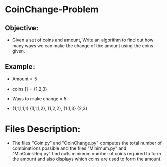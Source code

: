 # CoinChange-Problem

## Objective:
- Given a set of coins and amount, Write an algorithm to find out how many ways we can make the change of the amount using the coins given.

## Example:

- Amount = 5

- coins [] = {1,2,3}

- Ways to make change = 5

- {1,1,1,1,1} {1,1,1,2}, {1,2,2}, {1,1,3} {2,3}


# Files Description:
- The files "Coin.py" and "CoinChange.py" computes the total number of combinations possible and the files "Minimum.py" and "MinCoinsReq.py" find outs minimum number of coins required to form the amount and also displays which coins are used to form the amount.
